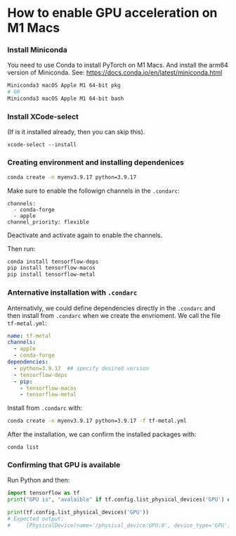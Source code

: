 # How to enable GPU acceleration on M1 Macs


### Install Miniconda
You need to use Conda to install PyTorch on M1 Macs. And install the arm64 version of Miniconda.
See: https://docs.conda.io/en/latest/miniconda.html
```bash
Miniconda3 macOS Apple M1 64-bit pkg
# OR
Miniconda3 macOS Apple M1 64-bit bash
```


### Install XCode-select
(If is it installed already, then you can skip this).
```
xcode-select --install
```


### Creating environment and installing dependenices
```sh
conda create -n myenv3.9.17 python=3.9.17
```

Make sure to enable the followign channels in the `.condarc`:
```
channels:
  - conda-forge
  - apple
channel_priority: flexible
```

Deactivate and activate again to enable the channels.

Then run:
```sh
conda install tensorflow-deps
pip install tensorflow-macos
pip install tensorflow-metal
```


### Anternative installation with `.condarc`
Anternativly, we could define dependencies directly in the `.condarc` and then install from `.condarc` when we create the envrioment. We call the file `tf-metal.yml`:
```yaml
name: tf-metal
channels:
  - apple
  - conda-forge
dependencies:
  - python=3.9.17  ## specify desired version
  - tensorflow-deps
  - pip:
    - tensorflow-macos
    - tensorflow-metal
```

Install from `.condarc` with:
```sh
conda create -n myenv3.9.17 python=3.9.17 -f tf-metal.yml
```

After the installation, we can confirm the installed packages with:
```
conda list
```


### Confirming that GPU is available
Run Python and then:
```py
import tensorflow as tf
print("GPU is", "avalaible" if tf.config.list_physical_devices('GPU') else "NOT AVAILABLE")

print(tf.config.list_physical_devices('GPU'))
# Expected output:
#     [PhysicalDevice(name='/physical_device:GPU:0', device_type='GPU')]
```
